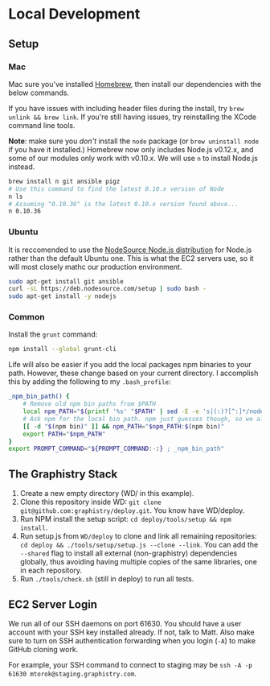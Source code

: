 # Local Development

## Setup

### Mac

Mac sure you've installed [Homebrew](https://github.com/Homebrew/homebrew), then install our dependencies with the below commands.

If you have issues with including header files during the install, try `brew unlink && brew link`. If you're still having issues, try reinstalling the XCode command line tools.

**Note**: make sure you *don't* install the `node` package (or `brew uninstall node` if you have it installed.) Homebrew now only includes Node.js v0.12.x, and some of our modules only work with v0.10.x. We will use `n` to install Node.js instead.

```bash
brew install n git ansible pigz
# Use this command to find the latest 0.10.x version of Node
n ls
# Assuming "0.10.36" is the latest 0.10.x version found above...
n 0.10.36
```


### Ubuntu

It is reccomended to use the [NodeSource Node.js distribution](https://github.com/nodesource/distributions) for Node.js rather than the default Ubuntu one. This is what the EC2 servers use, so it will most closely mathc our production environment.

```bash
sudo apt-get install git ansible
curl -sL https://deb.nodesource.com/setup | sudo bash -
sudo apt-get install -y nodejs
```

### Common

Install the `grunt` command:

```bash
npm install --global grunt-cli
```

Life will also be easier if you add the local packages npm binaries to your path. However, these change based on your current directory. I accomplish this by adding the following to my `.bash_profile`:

```bash
_npm_bin_path() {
    # Remove old npm bin paths from $PATH
    local npm_PATH="$(printf '%s' "$PATH" | sed -E -e 's|(:)?[^:]*/node_modules/\.bin||g')"
    # Ask npm for the local bin path. npm just guesses though, so we also verify it exists before adding it to $PATH
    [[ -d "$(npm bin)" ]] && npm_PATH="$npm_PATH:$(npm bin)"
    export PATH="$npm_PATH"
}
export PROMPT_COMMAND="${PROMPT_COMMAND:-:} ; _npm_bin_path"
```


## The Graphistry Stack

1. Create a new empty directory (WD/ in this example).
2. Clone this repository inside WD: `git clone git@github.com:graphistry/deploy.git`. You know have WD/deploy.
3. Run NPM install the setup script: `cd deploy/tools/setup && npm install`.
4. Run setup.js from `WD/deploy` to clone and link all remaining repositories: `cd deploy && ./tools/setup/setup.js --clone --link`. You can add the `--shared` flag to install all external (non-graphistry) dependencies globally, thus avoiding having multiple copies of the same libraries, one in each repository.
5. Run `./tools/check.sh` (still in deploy) to run all tests.


## EC2 Server Login

We run all of our SSH daemons on port 61630. You should have a user account with your SSH key installed already. If not, talk to Matt. Also make sure to turn on SSH authentication forwarding when you login (`-A`) to make GitHub cloning work.

For example, your SSH command to connect to staging may be `ssh -A -p 61630 mtorok@staging.graphistry.com`.
